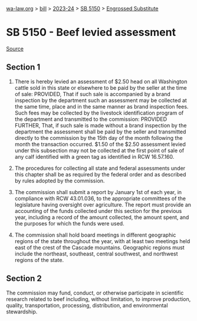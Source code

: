 [wa-law.org](/) > [bill](/bill/) > [2023-24](/bill/2023-24/) > [SB 5150](/bill/2023-24/sb/5150/) > [Engrossed Substitute](/bill/2023-24/sb/5150/S.E/)

# SB 5150 - Beef levied assessment

[Source](http://lawfilesext.leg.wa.gov/biennium/2023-24/Pdf/Bills/Senate%20Bills/5150-S.E.pdf)

## Section 1
1. There is hereby levied an assessment of $2.50 head on all Washington cattle sold in this state or elsewhere to be paid by the seller at the time of sale: PROVIDED, That if such sale is accompanied by a brand inspection by the department such an assessment may be collected at the same time, place and in the same manner as brand inspection fees. Such fees may be collected by the livestock identification program of the department and transmitted to the commission: PROVIDED FURTHER, That, if such sale is made without a brand inspection by the department the assessment shall be paid by the seller and transmitted directly to the commission by the 15th day of the month following the month the transaction occurred. $1.50 of the $2.50 assessment levied under this subsection may not be collected at the first point of sale of any calf identified with a green tag as identified in RCW 16.57.160.

2. The procedures for collecting all state and federal assessments under this chapter shall be as required by the federal order and as described by rules adopted by the commission.

3. The commission shall submit a report by January 1st of each year, in compliance with RCW 43.01.036, to the appropriate committees of the legislature having oversight over agriculture. The report must provide an accounting of the funds collected under this section for the previous year, including a record of the amount collected, the amount spent, and the purposes for which the funds were used.

4. The commission shall hold board meetings in different geographic regions of the state throughout the year, with at least two meetings held east of the crest of the Cascade mountains. Geographic regions must include the northeast, southeast, central southwest, and northwest regions of the state.

## Section 2
The commission may fund, conduct, or otherwise participate in scientific research related to beef including, without limitation, to improve production, quality, transportation, processing, distribution, and environmental stewardship.
